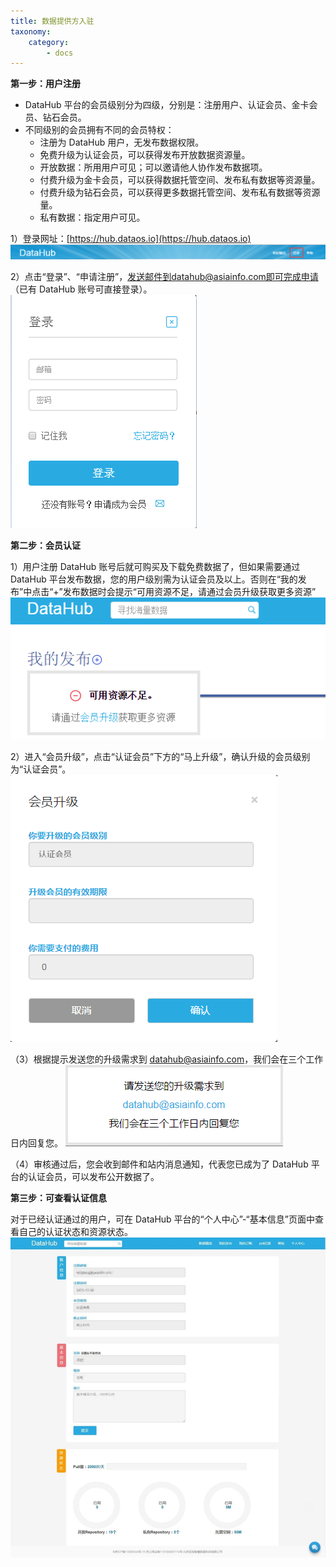 ```yaml
---
title: 数据提供方入驻
taxonomy:
    category:
        - docs
---
```


**第一步：用户注册**

- DataHub 平台的会员级别分为四级，分别是：注册用户、认证会员、金卡会员、钻石会员。
- 不同级别的会员拥有不同的会员特权：
 	- 注册为 DataHub 用户，无发布数据权限。
	- 免费升级为认证会员，可以获得发布开放数据资源量。
	 - 开放数据：所用用户可见；可以邀请他人协作发布数据项。
	- 付费升级为金卡会员，可以获得数据托管空间、发布私有数据等资源量。
	- 付费升级为钻石会员，可以获得更多数据托管空间、发布私有数据等资源量。
	 - 私有数据：指定用户可见。

1）登录网址：[https://hub.dataos.io](https://hub.dataos.io)
![](login.png)

2）点击“登录”、“申请注册”，发送邮件到datahub@asiainfo.com即可完成申请（已有 DataHub 账号可直接登录）。
![](register.png)

**第二步：会员认证**

1）用户注册 DataHub 账号后就可购买及下载免费数据了，但如果需要通过 DataHub 平台发布数据，您的用户级别需为认证会员及以上。否则在“我的发布”中点击“+”发布数据时会提示“可用资源不足，请通过会员升级获取更多资源”
![](lack_of_resource.png)

2）进入“会员升级”，点击“认证会员”下方的“马上升级”，确认升级的会员级别为“认证会员”。
![](verified_member.png)

（3）根据提示发送您的升级需求到 datahub@asiainfo.com，我们会在三个工作日内回复您。
![](upgrade_mail.png)
 
（4）审核通过后，您会收到邮件和站内消息通知，代表您已成为了 DataHub 平台的认证会员，可以发布公开数据了。

**第三步：可查看认证信息**

对于已经认证通过的用户，可在 DataHub 平台的“个人中心”-“基本信息”页面中查看自己的认证状态和资源状态。
![](resource.jpg)
 
